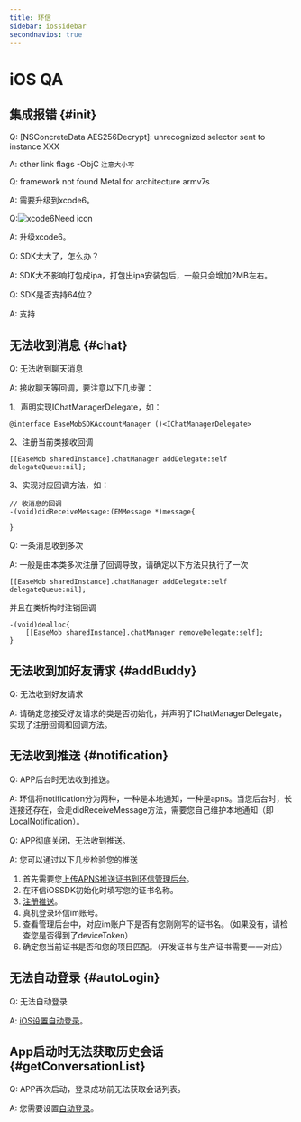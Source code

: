 ```yaml
---
title: 环信
sidebar: iossidebar
secondnavios: true
---
```

# iOS QA

## 	集成报错 {#init}

Q: [NSConcreteData AES256Decrypt]: unrecognized selector sent to instance XXX

A: other link flags -ObjC `注意大小写`

Q: 	framework not found Metal for architecture armv7s

A: 	需要升级到xcode6。

Q:![xcode6Need icon](/iOS_Xcode6Need.png)

A:	升级xcode6。

Q: SDK太大了，怎么办？

A: SDK大不影响打包成ipa，打包出ipa安装包后，一般只会增加2MB左右。

Q: SDK是否支持64位？

A: 支持

## 	无法收到消息 {#chat}

Q:  无法收到聊天消息

A:	接收聊天等回调，要注意以下几步骤：

1、声明实现IChatManagerDelegate，如：
	
	@interface EaseMobSDKAccountManager ()<IChatManagerDelegate>
	
2、注册当前类接收回调

	[[EaseMob sharedInstance].chatManager addDelegate:self delegateQueue:nil];
	
3、实现对应回调方法，如：

	// 收消息的回调
	-(void)didReceiveMessage:(EMMessage *)message{

	}
	
Q:  一条消息收到多次

A:	一般是由本类多次注册了回调导致，请确定以下方法只执行了一次

	[[EaseMob sharedInstance].chatManager addDelegate:self delegateQueue:nil];
	
并且在类析构时注销回调

	-(void)dealloc{
    	[[EaseMob sharedInstance].chatManager removeDelegate:self];
	}

##		无法收到加好友请求 {#addBuddy}

Q:	无法收到好友请求

A: 请确定您接受好友请求的类是否初始化，并声明了IChatManagerDelegate，实现了注册回调和回调方法。

## 	无法收到推送	{#notification}

Q:	APP后台时无法收到推送。

A:	环信将notification分为两种，一种是本地通知，一种是apns。当您后台时，长连接还存在，会走didReceiveMessage方法，需要您自己维护本地通知（即LocalNotification）。

Q:  APP彻底关闭，无法收到推送。

A:	您可以通过以下几步检验您的推送

1.	首先需要您[上传APNS推送证书到环信管理后台](http://www.easemob.com/docs/ios/push/certificate/)。
2.	在环信iOSSDK初始化时填写您的证书名称。
3.	[注册推送](http://www.easemob.com/docs/ios/ChatDemo_UI/#apns)。
4.	真机登录环信im账号。
5.	查看管理后台中，对应im账户下是否有您刚刚写的证书名。（如果没有，请检查您是否得到了deviceToken）
6.	确定您当前证书是否和您的项目匹配。（开发证书与生产证书需要一一对应）	
		

##	 	无法自动登录 {#autoLogin}

Q:	无法自动登录

A:	[iOS设置自动登录](http://www.easemob.com/docs/ios/#section-7)。

## 	App启动时无法获取历史会话	{#getConversationList}

Q:	APP再次启动，登录成功前无法获取会话列表。

A:	您需要设置[自动登录](http://www.easemob.com/docs/ios/#section-7)。

